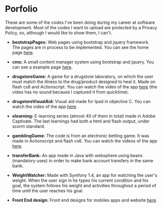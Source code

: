 # Porfolio

These are some of the codes I've  been doing during my career at software development.  Most of the codes I want to upload are protected by a Privacy Policy, so, although I would like to show them, I can't.

* __bootstrapPages:__ Web pages using bootstrap and jquery framework. The pages are in process to be implemented. You can see the home page <a href="http://goo.gl/Dv7ovK" target="_blank">here</a>.

* __cms:__ A small content manager system using bootstrap and jquery. You can see a example page <a href="http://goo.gl/ecpUXo" target="_blank">here</a>. 

* __drugstoreGame:__ A game for a drugstore laboratory, on which the user must match the illness to the drug/product designed to heal it. Made on flash cs6 and Actionscript. You can watch the video of the app  <a href="http://goo.gl/p2j8DJ" target="_blank">here</a> (the video has no sound because I captured it from quicktime).
 
* __drugstoreVisualAid:__ Visual aid made for Ipad in objective C. You can watch the video of the app <a href="http://goo.gl/QJHRON" target="_blank">here</a>.

* __elearning:__ E-learning series (almost 40 of them in total) made in Adobe Captivate. The last learnings had both a html and flash output, under scorm standard.

* __gamblingGame:__ The code is from an electronic betting game. It was made in Actionscript and flash cs6. You can watch the videos of the app <a href="http://goo.gl/aZJXsM" target="_blank">here</a>.

* __transferBank:__ An app made in Java with websphere using beans (mandatory uses) in order to make bank account transfers in the same bank.

* __WeightWatcher:__ Made with Symfony 1.4, an app for watching the user's weight. When the user sign in he types his current condition and his goal, the system follows his weight and activities throughout a period of time until the user reaches his goal.

* __Front End design:__ Front end designs for mobiles apps and website <a href="https://goo.gl/uInXYU" target="_blank">here</a>. 
